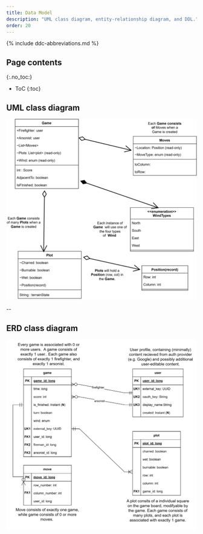 ```yaml
---
title: Data Model
description: "UML class diagram, entity-relationship diagram, and DDL."
order: 20
---
```


{% include ddc-abbreviations.md %}

## Page contents
{:.no_toc:}

- ToC
{:toc}

## UML class diagram

[![UML Class Diagram](img/FiremanUML.svg)](pdf/FiremanUML.pdf)

--

## ERD class diagram

[![Entity Relationship Diagram (ERD)](img/fireman-server-erd.svg)](pdf/fireman-server-erd.pdf)